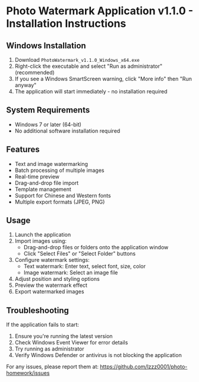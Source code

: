 # Photo Watermark Application v1.1.0 - Installation Instructions

## Windows Installation

1. Download `PhotoWatermark_v1.1.0_Windows_x64.exe`
2. Right-click the executable and select "Run as administrator" (recommended)
3. If you see a Windows SmartScreen warning, click "More info" then "Run anyway"
4. The application will start immediately - no installation required

## System Requirements

- Windows 7 or later (64-bit)
- No additional software installation required

## Features

- Text and image watermarking
- Batch processing of multiple images
- Real-time preview
- Drag-and-drop file import
- Template management
- Support for Chinese and Western fonts
- Multiple export formats (JPEG, PNG)

## Usage

1. Launch the application
2. Import images using:
   - Drag-and-drop files or folders onto the application window
   - Click "Select Files" or "Select Folder" buttons
3. Configure watermark settings:
   - Text watermark: Enter text, select font, size, color
   - Image watermark: Select an image file
4. Adjust position and styling options
5. Preview the watermark effect
6. Export watermarked images

## Troubleshooting

If the application fails to start:
1. Ensure you're running the latest version
2. Check Windows Event Viewer for error details
3. Try running as administrator
4. Verify Windows Defender or antivirus is not blocking the application

For any issues, please report them at:
https://github.com/lzzz0001/photo-homework/issues
